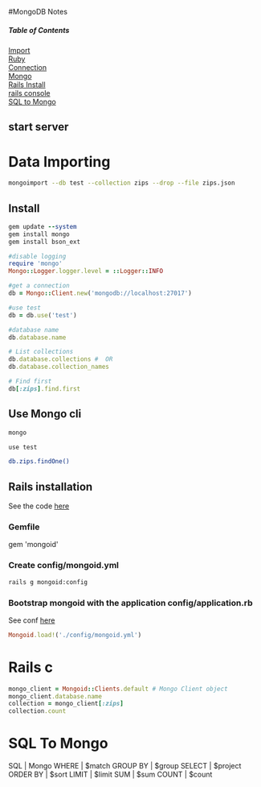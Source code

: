 #MongoDB Notes

##### Table of Contents
[Import](#import)  
[Ruby](#ruby)  
[Connection](#connection)  
[Mongo](#mongo)  
[Rails Install](#rails)  
[rails console](#railsc)  
[SQL to Mongo](#sqlmongo)  


<a name="import"/>

## start server 

# Data Importing
```bash
mongoimport --db test --collection zips --drop --file zips.json 
```

<a name="ruby"/>

## Install

```ruby
gem update --system
gem install mongo
gem install bson_ext
```

<a name="connection"/>

```ruby
#disable logging
require 'mongo'
Mongo::Logger.logger.level = ::Logger::INFO

#get a connection
db = Mongo::Client.new('mongodb://localhost:27017')

#use test
db = db.use('test')

#database name
db.database.name

# List collections
db.database.collections #  OR
db.database.collection_names

# Find first
db[:zips].find.first 
```

<a name="mongo"/>

## Use Mongo cli

```bash
mongo

use test

db.zips.findOne()

```

<a name="rails"/>

## Rails installation

See the code [here](https://github.com/nicolasboulet/fullstack-course3-module1-zips)

### Gemfile
gem 'mongoid'

### Create config/mongoid.yml

```bash
rails g mongoid:config
```
### Bootstrap mongoid with the application config/application.rb

See conf [here](https://github.com/nicolasboulet/fullstack-course3-module1-zips/blob/master/config/application.rb)

```ruby
Mongoid.load!('./config/mongoid.yml')
```

<a name="railsc"/>

# Rails c

```ruby
mongo_client = Mongoid::Clients.default # Mongo Client object
mongo_client.database.name
collection = mongo_client[:zips]
collection.count

```

<a name="sqlmongo"/>

# SQL To Mongo

SQL | Mongo
WHERE | $match
GROUP BY | $group
SELECT | $project
ORDER BY | $sort
LIMIT | $limit
SUM | $sum
COUNT | $count
